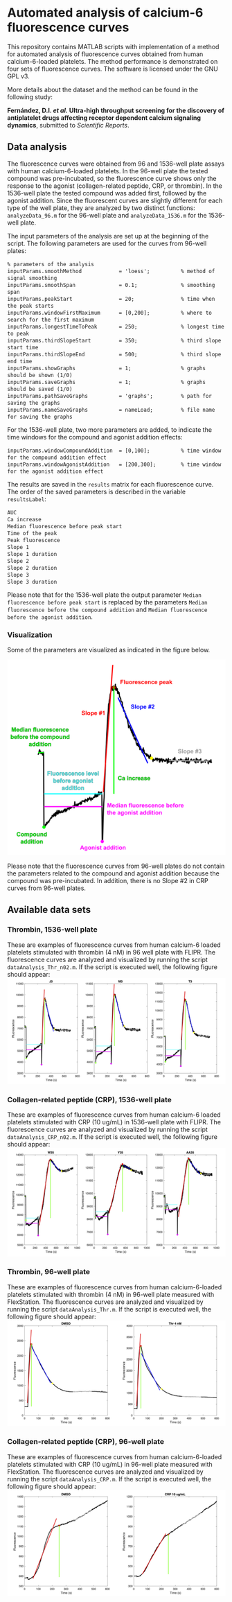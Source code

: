 # Automated analysis of calcium-6 fluorescence curves
This repository contains MATLAB scripts with implementation of a method for automated analysis of fluorescence curves obtained from human calcium-6-loaded platelets. The method performance is demonstrated on four sets of fluorescence curves. The software is licensed under the GNU GPL v3.

More details about the dataset and the method can be found in the following study: 

**Fernández, D.I. _et al._ Ultra-high throughput screening for the discovery of antiplatelet drugs affecting receptor dependent calcium signaling dynamics**, submitted to _Scientific Reports_.


## Data analysis
The fluorescence curves were obtained from 96 and 1536-well plate assays with human calcium-6-loaded platelets. In the 96-well plate the tested compound was pre-incubated, so the fluorescence curve shows only the response to the agonist (collagen-related peptide, CRP, or thrombin). In the 1536-well plate the tested compound was added first, followed by the agonist addition. Since the fluorescent curves are  slightly different for each type of the well plate, they are analyzed by two distinct functions: `analyzeData_96.m` for the 96-well plate and `analyzeData_1536.m` for the 1536-well plate.

The input parameters of the analysis are set up at the beginning of the script. The following parameters are used for the curves from 96-well plates:

```
% parameters of the analysis
inputParams.smoothMethod            = 'loess';          % method of signal smoothing
inputParams.smoothSpan              = 0.1;              % smoothing span
inputParams.peakStart               = 20;               % time when the peak starts
inputParams.windowFirstMaximum      = [0,200];          % where to search for the first maximum
inputParams.longestTimeToPeak       = 250;              % longest time to peak
inputParams.thirdSlopeStart         = 350;              % third slope start time
inputParams.thirdSlopeEnd           = 500;              % third slope end time
inputParams.showGraphs              = 1;                % graphs should be shown (1/0)
inputParams.saveGraphs              = 1;                % graphs should be saved (1/0)
inputParams.pathSaveGraphs          = 'graphs';         % path for saving the graphs
inputParams.nameSaveGraphs          = nameLoad;         % file name for saving the graphs
```

For the 1536-well plate, two more parameters are added, to indicate the time windows for the compound and agonist addition effects:

```
inputParams.windowCompoundAddition  = [0,100];          % time window for the compound addition effect
inputParams.windowAgonistAddition   = [200,300];        % time window for the agonist addition effect
```

The results are saved in the `results` matrix for each fluorescence curve. The order of the saved parameters is described in the variable `resultsLabel`:
```
AUC
Ca increase
Median fluorescence before peak start
Time of the peak
Peak fluorescence
Slope 1
Slope 1 duration
Slope 2
Slope 2 duration
Slope 3
Slope 3 duration
```

Please note that for the 1536-well plate the output parameter `Median fluorescence before peak start` is replaced by the parameters `Median fluorescence before the compound addition` and `Median fluorescence before the agonist addition`.

### Visualization
Some of the parameters are visualized as indicated in the figure below. 

![Sample graph](/graphs/graph_analysis.png?raw=true)

Please note that the fluorescence curves from 96-well plates do not contain the parameters related to the compound and agonist addition because the compound was pre-incubated. In addition, there is no Slope #2 in CRP curves from 96-well plates.

## Available data sets

### Thrombin, 1536-well plate
These are examples of fluorescence curves from human calcium-6 loaded platelets stimulated with thrombin (4 nM) in 96 well plate with FLIPR. The fluorescence curves are analyzed and visualized by running the script `dataAnalysis_Thr_n02.m`. If the script is executed well, the following figure should appear:
![Sample graph](/graphs/n02_Thr.png?raw=true)

### Collagen-related peptide (CRP), 1536-well plate
These are examples of fluorescence curves from human calcium-6 loaded platelets stimulated with CRP (10 ug/mL) in 1536-well plate with FLIPR. The fluorescence curves are analyzed and visualized by running the script `dataAnalysis_CRP_n02.m`. If the script is executed well, the following figure should appear:
![Sample graph](/graphs/n02_CRP.png?raw=true)

### Thrombin, 96-well plate
These are examples of fluorescence curves from human calcium-6-loaded platelets stimulated with thrombin (4 nM) in 96-well plate measured with FlexStation. The fluorescence curves are analyzed and visualized by running the script `dataAnalysis_Thr.m`. If the script is executed well, the following figure should appear:
![Sample graph](/graphs/Thr.png?raw=true)

### Collagen-related peptide (CRP), 96-well plate
These are examples of fluorescence curves from human calcium-6-loaded platelets stimulated with CRP (10 ug/mL) in 96-well plate measured with FlexStation. The fluorescence curves are analyzed and visualized by running the script `dataAnalysis_CRP.m`. If the script is executed well, the following figure should appear:
![Sample graph](/graphs/CRP.png?raw=true)
